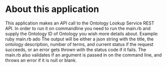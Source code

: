# About this application
This application makes an API call to the Ontology Lookup Service REST API.
In order to run it on commandline you need to run the main.rb and supply the Ontology ID of Ontology you wish more details about.
Example: ruby main.rb ado
The output will be either a json string with the title, the ontology description, number of terms, and current status if the request succeeds, or an error gets thrown with the status code if it fails. The main.rb also validates if an argument is passed in on the command line, and throws an error if it is null or blank. 